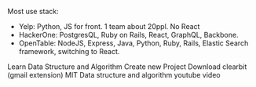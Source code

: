 Most use stack:

- Yelp: Python, JS for front. 1 team about 20ppl. No React
- HackerOne: PostgresQL, Ruby on Rails, React, GraphQL, Backbone.
- OpenTable: NodeJS, Express, Java, Python, Ruby, Rails, Elastic Search framework, switching to React.

Learn Data Structure and Algorithm
Create new Project
Download clearbit (gmail extension)
MIT Data structure and algorithm youtube video
